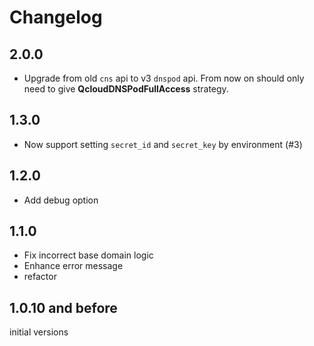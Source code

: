 # Changelog

## 2.0.0

- Upgrade from old `cns` api to v3 `dnspod` api. From now on should only need to
give **QcloudDNSPodFullAccess** strategy.

## 1.3.0

- Now support setting `secret_id` and `secret_key` by environment (#3)

## 1.2.0

- Add debug option

## 1.1.0

- Fix incorrect base domain logic
- Enhance error message
- refactor

## 1.0.10 and before

initial versions
